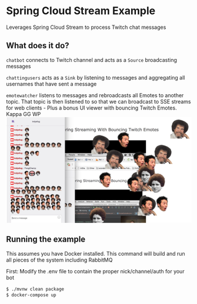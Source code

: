 # Spring Cloud Stream Example

Leverages Spring Cloud Stream to process Twitch chat messages

## What does it do?

`chatbot` connects to Twitch channel and acts as a `Source` broadcasting messages

`chattingusers` acts as a `Sink` by listening to messages and aggregating all usernames that have sent a message

`emotewatcher` listens to messages and rebroadcasts all Emotes to another topic. That topic is then listened to so that we can broadcast to SSE streams for web clients - Plus a bonus UI viewer with bouncing Twitch Emotes. Kappa GG WP
![alt text](./docs/emotes.jpg)

## Running the example

This assumes you have Docker installed. This command will build and run all pieces of the system including RabbitMQ

First: Modify the .env file to contain the proper nick/channel/auth for your bot

``` bash
$ ./mvnw clean package
$ docker-compose up
```
